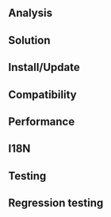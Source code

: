 <!--
Provide an outline of this pull request in the Title above.

The title should be in the following format:
    Issue #<Issue id> <Title>

Please be sure to write the title in English.
And write texts other than the title in a language that you can reliably communicate with the reviewer.

タイトルは必ず英語で記述してください。
また、タイトル以外のテキストはレビュアーと確実にやり取りできる言語で記述してください。
-->

## Analysis
<!--
Provide the root cause of the pull request.
問題の根本原因を記載してください。
-->

## Solution
<!--
Provide the solution.
解決策を記載してください。
-->

## Install/Update
<!--
Provide how to apply the modification.
(When it can not be applied by simple module replacement such as modification of service schema)

この変更の適用方法を記載してください。
（サービススキーマの修正など、単純なモジュール差し替えでは適用できない場合）
-->

## Compatibility
<!--
Describe the effect on performance.
(Such as when there is concern about performance degradation)

外部仕様に変更がある場合に記載してください。
（HTTP ステータスコードが変更される場合など）
-->

## Performance
<!--
Describe the effect on performance.
(Such as when there is concern about performance degradation)

性能に及ぼす影響を記載してください。
（性能劣化が懸念される場合など）
-->

## I18N
<!--
Provide the impact on internationalization.
(If you need attention to other languages, such as when changing the wording of the error message)

国際化への影響を記載してください。
（エラーメッセージの文言を変更した場合など、他言語に注意が必要な場合）
-->

## Testing
<!--
Provide the necessary test procedures to confirm the modification.
修正を確認するために必要なテスト手順を記載してください。
-->

## Regression testing
<!--
Provide the result of the regression test.
リグレッションテストの結果を記載してください。
-->
